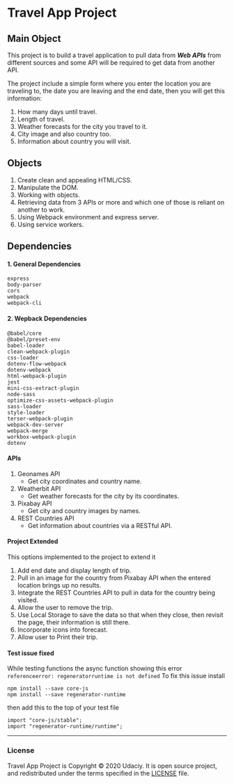# Travel App Project

## Main Object

This project is to build a travel application to pull data from **_Web APIs_** from different sources and some API will be required to get data from another API.

The project include a simple form where you enter the location you are traveling to, the date you are leaving and the end date, then you will get this information:

1. How many days until travel.
2. Length of travel.
3. Weather forecasts for the city you travel to it.
4. City image and also country too.
5. Information about country you will visit.

## Objects

1. Create clean and appealing HTML/CSS.
2. Manipulate the DOM.
3. Working with objects.
4. Retrieving data from 3 APIs or more and which one of those is reliant on another to work.
5. Using Webpack environment and express server.
6. Using service workers.

## Dependencies

#### 1. General Dependencies

```
express
body-parser
cors
webpack
webpack-cli
```

#### 2. Wepback Dependencies

```
@babel/core
@babel/preset-env
babel-loader
clean-webpack-plugin
css-loader
dotenv-flow-webpack
dotenv-webpack
html-webpack-plugin
jest
mini-css-extract-plugin
node-sass
optimize-css-assets-webpack-plugin
sass-loader
style-loader
terser-webpack-plugin
webpack-dev-server
webpack-merge
workbox-webpack-plugin
dotenv
```

#### APIs

1. Geonames API
   - Get city coordinates and country name.
2. Weatherbit API
   - Get weather forecasts for the city by its coordinates.
3. Pixabay API
   - Get city and country images by names.
4. REST Countries API
   - Get information about countries via a RESTful API.

#### Project Extended

This options implemented to the project to extend it

1. Add end date and display length of trip.
2. Pull in an image for the country from Pixabay API when the entered location brings up no results.
3. Integrate the REST Countries API to pull in data for the country being visited.
4. Allow the user to remove the trip.
5. Use Local Storage to save the data so that when they close, then revisit the page, their information is still there.
6. Incorporate icons into forecast.
7. Allow user to Print their trip.

#### Test issue fixed

While testing functions the async function showing this error
`referenceerror: regeneratorruntime is not defined`
To fix this issue install

```
npm install --save core-js
npm install --save regenerator-runtime
```

then add this to the top of your test file

```
import "core-js/stable";
import "regenerator-runtime/runtime";
```

---

### License

Travel App Project is Copyright © 2020 Udaciy.
It is open source project, and redistributed under the terms specified in the
[LICENSE] file.

[license]: https://github.com/mero2online/Project_5_-_Travel_App/blob/master/LICENSE
